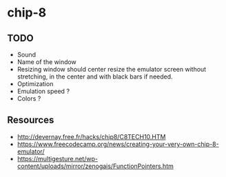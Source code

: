# chip-8

## TODO
- Sound
- Name of the window
- Resizing window should center resize the emulator screen without stretching, in the center and with black bars if needed.
- Optimization
- Emulation speed ?
- Colors ?

## Resources

- http://devernay.free.fr/hacks/chip8/C8TECH10.HTM
- https://www.freecodecamp.org/news/creating-your-very-own-chip-8-emulator/
- https://multigesture.net/wp-content/uploads/mirror/zenogais/FunctionPointers.htm
